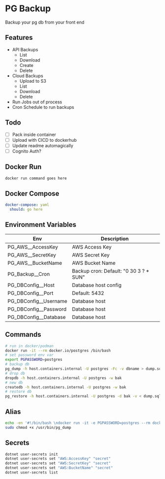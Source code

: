 # PG Backup

Backup your pg db from your front end

## Features

- API Backups
  - List
  - Download
  - Create
  - Delete
- Cloud Backups
  - Upload to S3
  - List
  - Download
  - Delete
- Run Jobs out of process
- Cron Schedule to run backups

## Todo

- [ ] Pack inside container
- [ ] Upload with CICD to dockerhub
- [ ] Update readme automagically
- [ ] Cognito Auth?

## Docker Run

```bash
docker run command goes here
```

## Docker Compose

```yaml
docker-compose: yaml
  should: go here
```

## Environment Variables

| Env                   | Description                            |
| --------------------- | -------------------------------------- |
| PG_AWS__AccessKey     | AWS Access Key                         |
| PG_AWS__SecretKey     | AWS Secret Key                         |
| PG_AWS__BucketName    | AWS Bucket Name                        |
| PG_Backup__Cron       | Backup cron: Default: "0 30 3 ? * SUN" |
| PG_DBConfig__Host     | Database host config                   |
| PG_DBConfig__Port     | Default: 5432                          |
| PG_DBConfig__Username | Database host                          |
| PG_DBConfig__Password | Database host                          |
| PG_DBConfig__Database | Database host                          |

## Commands

```bash
# run in docker/podman
docker run -it --rm docker.io/postgres /bin/bash
# set password env var
export PGPASSWORD=postgres
# backup db
pg_dump -h host.containers.internal -U postgres -Fc -v dbname > dump.sql
# drop db
dropdb -h host.containers.internal -U postgres -w bak
# new db
createdb -h host.containers.internal -U postgres -w bak
# restore db
pg_restore -h host.containers.internal -U postgres -d bak -v < dump.sql
```

## Alias

```bash
echo -en '#!/bin/bash \ndocker run -it -e PGPASSWORD=postgres --rm docker.io/postgres pg_dump $@' | sudo tee -a /usr/bin/pg_dump
sudo chmod +x /usr/bin/pg_dump
```

## Secrets

```bash
dotnet user-secrets init
dotnet user-secrets set "AWS:AccessKey" "secret"
dotnet user-secrets set "AWS:SecretKey" "secret"
dotnet user-secrets set "AWS:BucketName" "secret"
dotnet user-secrets list
```
